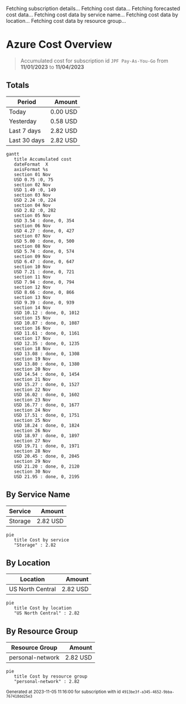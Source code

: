 Fetching subscription details...
Fetching cost data...
Fetching forecasted cost data...
Fetching cost data by service name...
Fetching cost data by location...
Fetching cost data by resource group...
# Azure Cost Overview

> Accumulated cost for subscription id `JPF Pay-As-You-Go` from **11/01/2023** to **11/04/2023**

## Totals

|Period|Amount|
|---|---:|
|Today|0.00 USD|
|Yesterday|0.58 USD|
|Last 7 days|2.82 USD|
|Last 30 days|2.82 USD|

```mermaid
gantt
   title Accumulated cost
   dateFormat  X
   axisFormat %s
   section 01 Nov
   USD 0.75 :0, 75
   section 02 Nov
   USD 1.49 :0, 149
   section 03 Nov
   USD 2.24 :0, 224
   section 04 Nov
   USD 2.82 :0, 282
   section 05 Nov
   USD 3.54 : done, 0, 354
   section 06 Nov
   USD 4.27 : done, 0, 427
   section 07 Nov
   USD 5.00 : done, 0, 500
   section 08 Nov
   USD 5.74 : done, 0, 574
   section 09 Nov
   USD 6.47 : done, 0, 647
   section 10 Nov
   USD 7.21 : done, 0, 721
   section 11 Nov
   USD 7.94 : done, 0, 794
   section 12 Nov
   USD 8.66 : done, 0, 866
   section 13 Nov
   USD 9.39 : done, 0, 939
   section 14 Nov
   USD 10.12 : done, 0, 1012
   section 15 Nov
   USD 10.87 : done, 0, 1087
   section 16 Nov
   USD 11.61 : done, 0, 1161
   section 17 Nov
   USD 12.35 : done, 0, 1235
   section 18 Nov
   USD 13.08 : done, 0, 1308
   section 19 Nov
   USD 13.80 : done, 0, 1380
   section 20 Nov
   USD 14.54 : done, 0, 1454
   section 21 Nov
   USD 15.27 : done, 0, 1527
   section 22 Nov
   USD 16.02 : done, 0, 1602
   section 23 Nov
   USD 16.77 : done, 0, 1677
   section 24 Nov
   USD 17.51 : done, 0, 1751
   section 25 Nov
   USD 18.24 : done, 0, 1824
   section 26 Nov
   USD 18.97 : done, 0, 1897
   section 27 Nov
   USD 19.71 : done, 0, 1971
   section 28 Nov
   USD 20.45 : done, 0, 2045
   section 29 Nov
   USD 21.20 : done, 0, 2120
   section 30 Nov
   USD 21.95 : done, 0, 2195
```

## By Service Name

|Service|Amount|
|---|---:|
|Storage|2.82 USD|

```mermaid
pie
   title Cost by service
   "Storage" : 2.82
```

## By Location

|Location|Amount|
|---|---:|
|US North Central|2.82 USD|

```mermaid
pie
   title Cost by location
   "US North Central" : 2.82
```

## By Resource Group

|Resource Group|Amount|
|---|---:|
|personal-network|2.82 USD|

```mermaid
pie
   title Cost by resource group
   "personal-network" : 2.82
```

<sup>Generated at 2023-11-05 11:16:00 for subscription with id `4913be3f-a345-4652-9bba-767418dd25e3`</sup>
